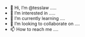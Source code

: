 - 👋 Hi, I’m @tesslaw .....
- 👀 I’m interested in .....
- 🌱 I’m currently learning ....
- 💞️ I’m looking to collaborate on ....
- 📫 How to reach me ....

<!---
tesslaw/tesslaw is a ✨ special ✨ repository because its `README.md` (this file) appears on your GitHub profile.
You can click the Preview link to take a look at your changes.
--->
